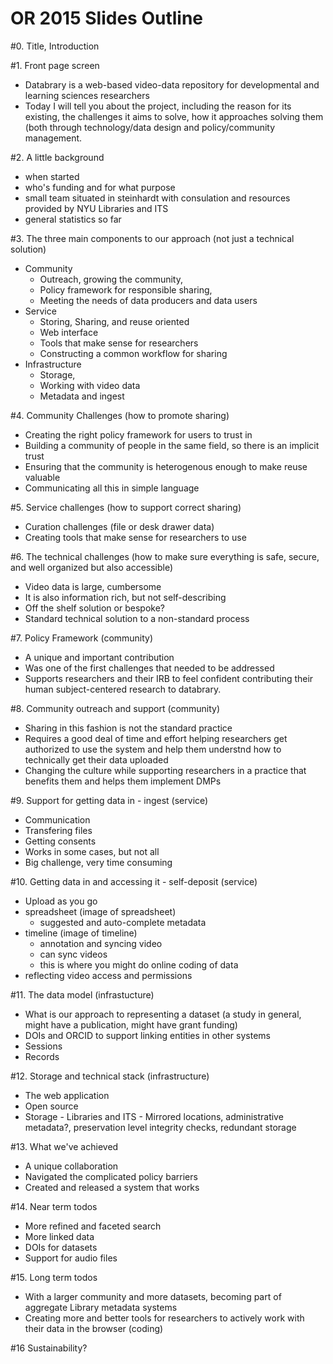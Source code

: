 OR 2015 Slides Outline
======================

#0. Title, Introduction

#1. Front page screen
  - Databrary is a web-based video-data repository for developmental and learning sciences researchers
  - Today I will tell you about the project, including the reason for its existing, the challenges it aims to solve, how it approaches solving them (both through technology/data design and policy/community management. 

#2. A little background
  - when started
  - who's funding and for what purpose
  - small team situated in steinhardt with consulation and resources provided by NYU Libraries and ITS
  - general statistics so far

#3. The three main components to our approach (not just a technical solution)
  - Community
    - Outreach, growing the community, 
    - Policy framework for responsible sharing, 
    - Meeting the needs of data producers and data users
  - Service
    - Storing, Sharing, and reuse oriented
    - Web interface
    - Tools that make sense for researchers
    - Constructing a common workflow for sharing
  - Infrastructure
    - Storage, 
    - Working with video data
    - Metadata and ingest
 
#4. Community Challenges (how to promote sharing)
  - Creating the right policy framework for users to trust in
  - Building a community of people in the same field, so there is an implicit trust
  - Ensuring that the community is heterogenous enough to make reuse valuable
  - Communicating all this in simple language 

#5. Service challenges (how to support correct sharing)
  - Curation challenges (file or desk drawer data)
  - Creating tools that make sense for researchers to use

#6. The technical challenges (how to make sure everything is safe, secure, and well organized but also accessible)
  - Video data is large, cumbersome
  - It is also information rich, but not self-describing
  - Off the shelf solution or bespoke?
  - Standard technical solution to a non-standard process

#7. Policy Framework (community)
  - A unique and important contribution
  - Was one of the first challenges that needed to be addressed
  - Supports researchers and their IRB to feel confident contributing their human subject-centered research to databrary.

#8. Community outreach and support (community)
  - Sharing in this fashion is not the standard practice
  - Requires a good deal of time and effort helping researchers get authorized to use the system and help them understnd how to technically get their data uploaded
  - Changing the culture while supporting researchers in a practice that benefits them and helps them implement DMPs

#9. Support for getting data in - ingest (service)
  - Communication
  - Transfering files
  - Getting consents
  - Works in some cases, but not all
  - Big challenge, very time consuming

#10. Getting data in and accessing it - self-deposit (service)
  - Upload as you go
  - spreadsheet (image of spreadsheet)
    - suggested and auto-complete metadata
  - timeline (image of timeline)
    - annotation and syncing video
    - can sync videos
    - this is where you might do online coding of data
  - reflecting video access and permissions

#11. The data model (infrastucture)
  - What is our approach to representing a dataset (a study in general, might have a publication, might have grant funding)
  - DOIs and ORCID to support linking entities in other systems
  - Sessions
  - Records

#12. Storage and technical stack (infrastructure)
  - The web application
  - Open source
  - Storage - Libraries and ITS - Mirrored locations, administrative metadata?, preservation level integrity checks, redundant storage

#13. What we've achieved
  - A unique collaboration
  - Navigated the complicated policy barriers
  - Created and released a system that works

#14. Near term todos
  - More refined and faceted search
  - More linked data
  - DOIs for datasets
  - Support for audio files

#15. Long term todos
  - With a larger community and more datasets, becoming part of aggregate Library metadata systems
  - Creating more and better tools for researchers to actively work with their data in the browser (coding)

#16 Sustainability?
